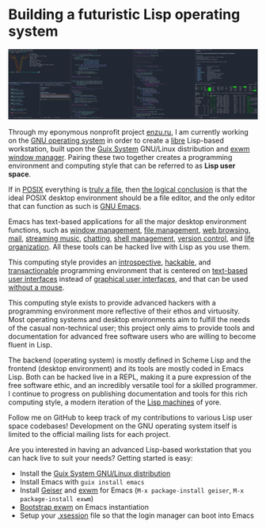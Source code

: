 # Building a futuristic Lisp operating system

![A modern Lisp machine for the ultimate programming experience](screenshot.png "Screenshot of lisp hacking in exwm running on Guix System")

Through my eponymous nonprofit project [enzu.ru](https://enzu.ru), I am currently working on the [GNU operating system](https://www.gnu.org/) in order to create a [libre](https://www.gnu.org/philosophy/free-sw.html) Lisp-based workstation, built upon the [Guix System](https://guix.gnu.org) GNU/Linux distribution and [exwm window manager](https://github.com/ch11ng/exwm). Pairing these two together creates a programming environment and computing style that can be referred to as **Lisp user space**.

If in [POSIX](https://en.wikipedia.org/wiki/POSIX) everything is [truly a file](https://en.wikipedia.org/wiki/Everything_is_a_file), then [the logical conclusion](https://github.com/NetBSD/src/blob/trunk/doc/roadmaps/desktop#L259) is that the ideal POSIX desktop environment should be a file editor, and the only editor that can function as such is [GNU Emacs](https://www.gnu.org/software/emacs/).

Emacs has text-based applications for all the major desktop environment functions, such as [window management](https://github.com/ch11ng/exwm), [file management](https://github.com/sunrise-commander/sunrise-commander), [web browsing](https://github.com/emacsmirror/elpher), [mail](https://notmuchmail.org/notmuch-emacs/), [streaming music](https://github.com/agrif/pianobar.el), [chatting](https://www.gnu.org/software/emacs/manual/html_mono/erc.html), [shell management](https://www.gnu.org/software/emacs/manual/html_mono/eshell.html), [version control](https://magit.vc/), and [life organization](https://orgmode.org/). All these tools can be hacked live with Lisp as you use them.

This computing style provides an [introspective](https://www.gnu.org/software/guile/manual/html_node/Introspection.html), [hackable](https://www.gnu.org/philosophy/rms-hack.en.html), and [transactionable](https://guix.gnu.org/en/blog/2018/multi-dimensional-transactions-and-rollbacks-oh-my/) programming environment that is centered on [text-based user interfaces](https://en.wikipedia.org/wiki/Text-based_user_interface) instead of [graphical user interfaces](https://en.wikipedia.org/wiki/Graphical_user_interface), and that can be used [without a mouse](https://www.nongnu.org/ratpoison/inspiration.html).

This computing style exists to provide advanced hackers with a programming environment more reflective of their ethos and virtuosity. Most operating systems and desktop environments aim to fulfill the needs of the casual non-technical user; this project only aims to provide tools and documentation for advanced free software users who are willing to become fluent in Lisp.

The backend (operating system) is mostly defined in Scheme Lisp and the frontend (desktop environment) and its tools are mostly coded in Emacs Lisp. Both can be hacked live in a REPL, making it a pure expression of the free software ethic, and an incredibly versatile tool for a skilled programmer. I continue to progress on publishing documentation and tools for this rich computing style, a modern iteration of the [Lisp machines](https://en.wikipedia.org/wiki/Lisp_machine) of yore.

Follow me on GitHub to keep track of my contributions to various Lisp user space codebases! Development on the GNU operating system itself is limited to the official mailing lists for each project.

Are you interested in having an advanced Lisp-based workstation that you can hack live to suit your needs? Getting started is easy:

- Install the [Guix System GNU/Linux distribution](https://guix.gnu.org)
- Install Emacs with `guix install emacs`
- Install [Geiser](https://www.nongnu.org/geiser/) and [exwm](https://github.com/ch11ng/exwm) for Emacs (`M-x package-install geiser`, `M-x package-install exwm`)
- [Bootstrap exwm](https://github.com/ch11ng/exwm/wiki#bootstrap) on Emacs instantiation
- Setup your [.xsession](https://github.com/ch11ng/exwm/wiki/Configuration-Example#configuration-of-x-init-script) file so that the login manager can boot into Emacs
